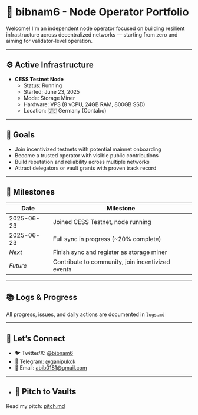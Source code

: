 # 🧠 bibnam6 - Node Operator Portfolio

Welcome! I'm an independent node operator focused on building resilient infrastructure across decentralized networks — starting from zero and aiming for validator-level operation.

---

## ⚙️ Active Infrastructure

- **CESS Testnet Node**
  - Status: Running
  - Started: June 23, 2025
  - Mode: Storage Miner
  - Hardware: VPS (8 vCPU, 24GB RAM, 800GB SSD)
  - Location: 🇩🇪 Germany (Contabo)

---

## 🎯 Goals

- Join incentivized testnets with potential mainnet onboarding
- Become a trusted operator with visible public contributions
- Build reputation and reliability across multiple networks
- Attract delegators or vault grants with proven track record

---

## 🚀 Milestones

| Date       | Milestone                                  |
|------------|---------------------------------------------|
| 2025-06-23 | Joined CESS Testnet, node running           |
| 2025-06-23 | Full sync in progress (~20% complete)       |
| *Next*     | Finish sync and register as storage miner   |
| *Future*   | Contribute to community, join incentivized events |

---

## 📚 Logs & Progress

All progress, issues, and daily actions are documented in [`logs.md`](./logs.md)

---

## 🤝 Let’s Connect

- 🐦 Twitter/X: [@bibnam6](https://x.com/bibnam6)  
- 💬 Telegram: [@ganipukok](https://t.me/ganipukok)  
- 📧 Email: abib0181@gmail.com

---

- ## 🧾 Pitch to Vaults
Read my pitch: [pitch.md](./pitch.md)
